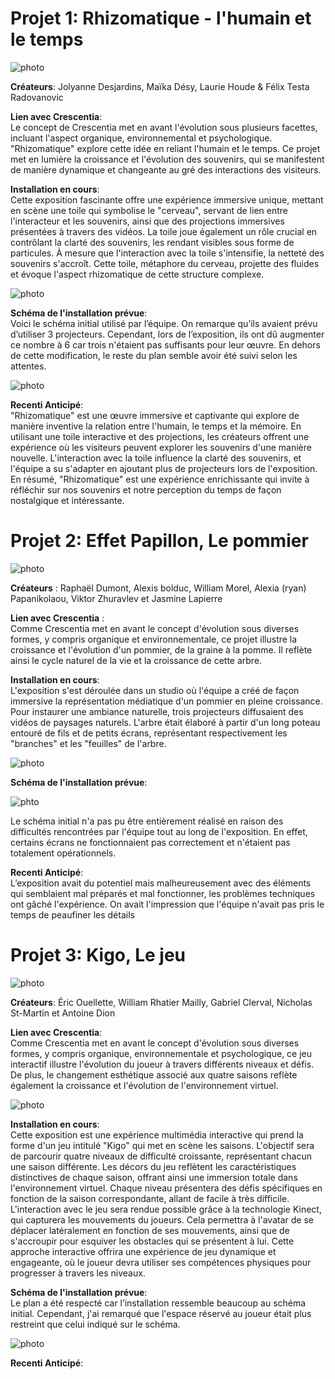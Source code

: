 # Projet 1: Rhizomatique - l'humain et le temps

![photo](rhizomatique.jpeg) 
 
 **Créateurs**: Jolyanne Desjardins, Maïka Désy, Laurie Houde & Félix Testa Radovanovic <br>
 
 **Lien avec Crescentia**:<br> Le concept de Crescentia met en avant l'évolution sous plusieurs facettes, incluant l'aspect organique,  environnemental et psychologique. "Rhizomatique" explore cette idée en reliant l'humain et le temps. Ce projet met en lumière la croissance et l'évolution des souvenirs, qui se manifestent de manière dynamique et changeante au gré des interactions des visiteurs.<br>
 
 **Installation en cours**:<br> Cette exposition fascinante offre une expérience immersive unique, mettant en scène une toile qui symbolise le "cerveau", servant de lien entre l'interacteur et les souvenirs, ainsi que des projections immersives présentées à travers des vidéos. La toile joue également un rôle crucial en contrôlant la clarté des souvenirs, les rendant visibles sous forme de particules. À mesure que l'interaction avec la toile s'intensifie, la netteté des souvenirs s'accroît. Cette toile, métaphore du cerveau, projette des fluides et évoque l'aspect rhizomatique de cette structure complexe.

![photo](IMG_0525.jpeg)
  
 **Schéma de l'installation prévue**:<br> Voici le schéma initial utilisé par l’équipe. On remarque qu’ils avaient prévu d’utiliser 3 projecteurs. Cependant, lors de l’exposition, ils ont dû augmenter ce nombre à 6 car trois n'étaient pas suffisants pour leur œuvre. En dehors de cette modification, le reste du plan semble avoir été suivi selon les attentes.

![photo](rhizomatique_plantation.drawio.png)


**Recenti Anticipé**:<br> "Rhizomatique" est une œuvre immersive et captivante qui explore de manière inventive la relation entre l'humain, le temps et la mémoire. En utilisant une toile interactive et des projections, les créateurs offrent une expérience où les visiteurs peuvent explorer les souvenirs d'une manière nouvelle. L'interaction avec la toile influence la clarté des souvenirs, et l'équipe a su s'adapter en ajoutant plus de projecteurs lors de l'exposition. En résumé, "Rhizomatique" est une expérience enrichissante qui invite à réfléchir sur nos souvenirs et notre perception du temps de façon nostalgique et intéressante. 

# Projet 2: Effet Papillon, Le pommier

![photo](couverture.png.jpeg)

**Créateurs** : Raphaël Dumont, Alexis bolduc, William Morel, Alexia (ryan) Papanikolaou, Viktor Zhuravlev et Jasmine Lapierre <br>


**Lien avec Crescentia** :<br> Comme Crescentia met en avant le concept d'évolution sous diverses formes, y compris organique et environnementale, ce projet illustre la croissance et l'évolution d'un pommier, de la graine à la pomme. Il reflète ainsi le cycle naturel de la vie et la croissance de cette arbre. 

**Installation en cours**:<br> L'exposition s'est déroulée dans un studio où l'équipe a créé de façon immersive la représentation médiatique d'un pommier en pleine croissance. Pour instaurer une ambiance naturelle, trois projecteurs diffusaient des vidéos de paysages naturels. L'arbre était élaboré à partir d'un long poteau entouré de fils et de petits écrans, représentant respectivement les "branches" et les "feuilles" de l'arbre.

![photo](IMG_0609.jpeg)


**Schéma de l'installation prévue**:

![phto](plantation.drawio.png)

Le schéma initial n'a pas pu être entièrement réalisé en raison des difficultés rencontrées par l'équipe tout au long de l'exposition. En effet, certains écrans ne fonctionnaient pas correctement et n'étaient pas totalement opérationnels.



**Recenti Anticipé**:<br> L’exposition avait du potentiel mais malheureusement avec des éléments qui semblaient mal préparés et mal fonctionner, les problèmes techniques ont gâché l'expérience. On avait l'impression que l'équipe n'avait pas pris le temps de peaufiner les détails


# Projet 3: Kigo, Le jeu

![photo](couverture.png)

**Créateurs**: Éric Ouellette, William Rhatier Mailly, Gabriel Clerval, Nicholas St-Martin et Antoine Dion

**Lien avec Crescentia**:<br> Comme Crescentia met en avant le concept d'évolution sous diverses formes, y compris organique, environnementale et psychologique, ce jeu interactif illustre l'évolution du joueur à travers différents niveaux et défis. De plus, le changement esthétique associé aux quatre saisons reflète également la croissance et l'évolution de l'environnement virtuel.

![photo](IMG_0602.jpeg)

**Installation en cours**:<br> Cette exposition est une expérience multimédia interactive qui prend la forme d'un jeu intitulé "Kigo" qui met en scène les saisons. L'objectif sera de parcourir quatre niveaux de difficulté croissante, représentant chacun une saison différente. Les décors du jeu reflètent les caractéristiques distinctives de chaque saison, offrant ainsi une immersion totale dans l'environnement virtuel. Chaque niveau présentera des défis spécifiques en fonction de la saison correspondante, allant de facile à très difficile. L'interaction avec le jeu sera rendue possible grâce à la technologie Kinect, qui capturera les mouvements du joueurs. Cela permettra à l'avatar de se déplacer latéralement en fonction de ses mouvements, ainsi que de s'accroupir pour esquiver les obstacles qui se présentent à lui. Cette approche interactive offrira une expérience de jeu dynamique et engageante, où le joueur devra utiliser ses compétences physiques pour progresser à travers les niveaux.


**Schéma de l'installation prévue**:<br> Le plan a été respecté car l’installation ressemble beaucoup au schéma initial. Cependant, j'ai remarqué que l'espace réservé au joueur était plus restreint que celui indiqué sur le schéma.

![photo](plantation_technique.png)

 
**Recenti Anticipé**:
 

 

 








 

